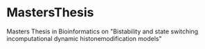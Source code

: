 # MastersThesis
Masters Thesis in Bioinformatics on "Bistability and state switching incomputational dynamic histonemodification models"
